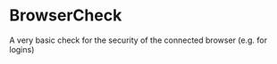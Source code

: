 BrowserCheck
============

A very basic check for the security of the connected browser (e.g. for logins)

